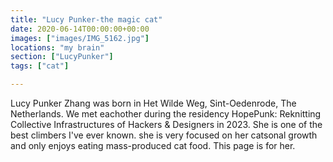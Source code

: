 ```yaml
---
title: "Lucy Punker-the magic cat"
date: 2020-06-14T00:00:00+00:00
images: ["images/IMG_5162.jpg"]
locations: "my brain"
section: ["LucyPunker"]
tags: ["cat"]

---
```


Lucy Punker Zhang was born in Het Wilde Weg, Sint-Oedenrode, The Netherlands.  We met eachother during the residency HopePunk: Reknitting Collective Infrastructures of Hackers & Designers in 2023. She is one of the best climbers I've ever known. she is very focused on her catsonal growth and only enjoys eating mass-produced cat food. This page is for her.
